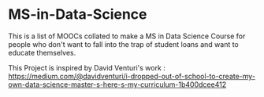 # MS-in-Data-Science
This is a list of MOOCs collated to make a MS in Data Science Course for people who don't want to fall into the trap of student loans and want to educate themselves. 

This Project is inspired by David Venturi's work : https://medium.com/@davidventuri/i-dropped-out-of-school-to-create-my-own-data-science-master-s-here-s-my-curriculum-1b400dcee412

